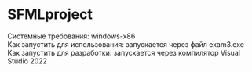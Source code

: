 # SFMLproject
Системные требования: windows-x86  
Как запустить для использования: запускается через файл exam3.exe  
Как запустить для разработки: запускается через компилятор Visual Studio 2022  
